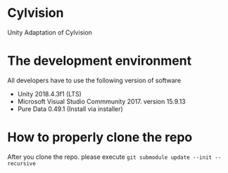 # Cylvision
Unity Adaptation of Cylvision

# The development environment
All developers have to use the following version of software
- Unity 2018.4.3f1 (LTS)
- Microsoft Visual Studio Commmunity 2017. version 15.9.13
- Pure Data 0.49.1 (Install via installer)

# How to properly clone the repo
After you clone the repo. please execute
``` git submodule update --init --recursive ```



